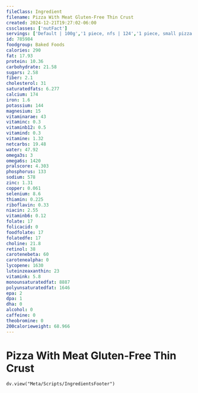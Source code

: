 ```yaml
---
fileClass: Ingredient
filename: Pizza With Meat Gluten-Free Thin Crust
created: 2024-12-21T19:27:02-06:00
cssclasses: ['nutFact']
servings: ['Default | 100g','1 piece, nfs | 124','1 piece, small pizza | 86','1 piece, medium pizza | 88','1 piece, large pizza | 124','1 piece, extra-large pizza | 134','1 personal size pizza (5-7" diameter) | 184','1 small pizza (8-10" diameter) | 516','1 medium pizza (11-12" diameter) | 707','1 large pizza (13-15" diameter) | 996']
id: 785984
foodgroup: Baked Foods
calories: 290
fat: 17.93
protein: 10.36
carbohydrate: 21.58
sugars: 2.58
fiber: 2.1
cholesterol: 31
saturatedfats: 6.277
calcium: 174
iron: 1.6
potassium: 144
magnesium: 15
vitaminarae: 43
vitaminc: 0.3
vitaminb12: 0.5
vitamind: 0.3
vitamine: 1.32
netcarbs: 19.48
water: 47.92
omega3s: 3
omega6s: 1420
pralscore: 4.303
phosphorus: 133
sodium: 578
zinc: 1.31
copper: 0.061
selenium: 8.6
thiamin: 0.225
riboflavin: 0.33
niacin: 2.55
vitaminb6: 0.12
folate: 17
folicacid: 0
foodfolate: 17
folatedfe: 17
choline: 21.8
retinol: 38
carotenebeta: 60
carotenealpha: 0
lycopene: 1630
luteinzeaxanthin: 23
vitamink: 5.8
monounsaturatedfat: 8887
polyunsaturatedfat: 1646
epa: 2
dpa: 1
dha: 0
alcohol: 0
caffeine: 0
theobromine: 0
200calorieweight: 68.966
---
```


# Pizza With Meat Gluten-Free Thin Crust

```dataviewjs
dv.view("Meta/Scripts/IngredientsFooter")
```